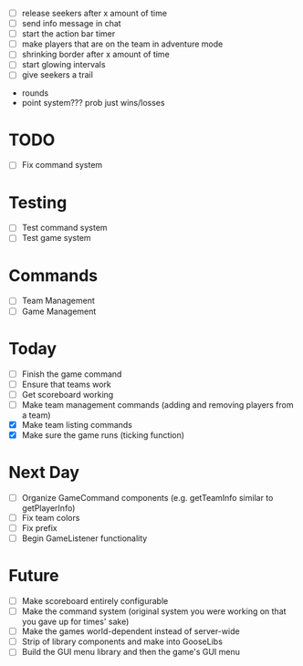 - [ ] release seekers after x amount of time
- [ ] send info message in chat
- [ ] start the action bar timer
- [ ] make players that are on the team in adventure mode
- [ ] shrinking border after x amount of time
- [ ] start glowing intervals
- [ ] give seekers a trail

- rounds
- point system??? prob just wins/losses

# TODO
- [ ] Fix command system

# Testing
- [ ] Test command system
- [ ] Test game system

# Commands
- [ ] Team Management
- [ ] Game Management

# Today
- [ ] Finish the game command
- [ ] Ensure that teams work
- [ ] Get scoreboard working
- [ ] Make team management commands (adding and removing players from a team)
- [x] Make team listing commands
- [x] Make sure the game runs (ticking function)

# Next Day
- [ ] Organize GameCommand components (e.g. getTeamInfo similar to getPlayerInfo)
- [ ] Fix team colors
- [ ] Fix prefix
- [ ] Begin GameListener functionality

# Future
- [ ] Make scoreboard entirely configurable
- [ ] Make the command system (original system you were working on that you gave up for times' sake)
- [ ] Make the games world-dependent instead of server-wide
- [ ] Strip of library components and make into GooseLibs
- [ ] Build the GUI menu library and then the game's GUI menu

